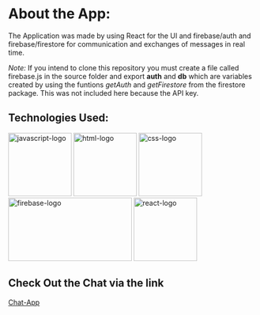 # About the App:
The Application was made by using React for the UI and firebase/auth and firebase/firestore 
for communication and exchanges of messages in real time.

_Note:_ If you intend to clone this repository you must create a file called firebase.js in the source folder and export **auth** and **db** which are variables created by using the funtions _getAuth_ and _getFirestore_ from the firestore package. This was not included here because the API key.

## Technologies Used:
<img src="https://github.com/LuanTSP/Chat-App/assets/103657198/b3a5e8a6-787a-4c8e-a7e8-03e0a8b41dd3" alt="javascript-logo" width=128 height=128 >
<img src="https://github.com/LuanTSP/Chat-App/assets/103657198/902e7d8a-f044-469b-95d4-34fcbdf15c65" alt="html-logo" width=128 height=128>
<img src="https://github.com/LuanTSP/Chat-App/assets/103657198/5a9182a9-1537-4f29-8cfd-14bb69a49bf8" alt="css-logo" width=128 height=128>
<img src="https://github.com/LuanTSP/Chat-App/assets/103657198/36ec3645-1460-4b3a-95d6-7c4cb6d2b4db" alt="firebase-logo" width=250 height=128>
<img src="https://github.com/LuanTSP/Chat-App/assets/103657198/2280ac66-27a6-4b8f-8b37-36d95bbd75f3" alt="react-logo" width=128 height=128>


## Check Out the Chat via the link
[Chat-App](https://web-chat-69533.web.app/)
